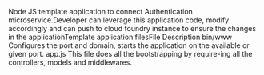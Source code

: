 Node JS template application to connect Authentication microservice.Developer can leverage this application code, modify accordingly and can push to cloud foundry instance to ensure the changes in the applicationTemplate application filesFile	Description bin/www	Configures the port and domain, starts the application on the available or given port. app.js	This file does all the bootstrapping by require-ing all the controllers, models and middlewares.
